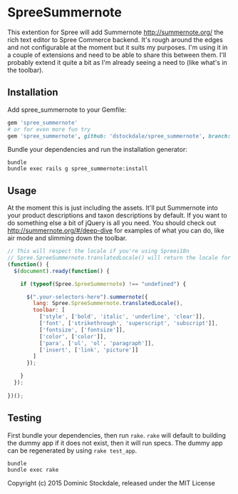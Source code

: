 SpreeSummernote
===============

This extention for Spree will add Summernote http://summernote.org/ the rich text editor to Spree Commerce backend. It's rough around the edges and not configurable at the moment but it suits my purposes. I'm using it in a couple of extensions and need to be able to share this between them. I'll probably extend it quite a bit as I'm already seeing a need to (like what's in the toolbar).

Installation
------------

Add spree_summernote to your Gemfile:

```ruby
gem 'spree_summernote'
# or for even more fun try
gem 'spree_summernote', github: 'dstockdale/spree_summernote', branch: '3-0-stable'
```

Bundle your dependencies and run the installation generator:

```shell
bundle
bundle exec rails g spree_summernote:install
```

Usage
------------

At the moment this is just including the assets. It'll put Summernote into your product descriptions and taxon descriptions by default. If you want to do something else a bit of jQuery is all you need. You should check out http://summernote.org/#/deep-dive for examples of what you can do, like air mode and slimming down the toolbar.

```javascript
// This will respect the locale if you're using Spreei18n
// Spree.SpreeSummernote.translatedLocale() will return the locale for Summernote
(function() {
  $(document).ready(function() {

    if (typeof(Spree.SpreeSummernote) !== "undefined") {

      $(".your-selectors-here").summernote({
        lang: Spree.SpreeSummernote.translatedLocale(),
        toolbar: [           
          ['style', ['bold', 'italic', 'underline', 'clear']],
          ['font', ['strikethrough', 'superscript', 'subscript']],
          ['fontsize', ['fontsize']],
          ['color', ['color']],
          ['para', ['ul', 'ol', 'paragraph']],
          ['insert', ['link', 'picture']]
        ]
      });

    }
  });
  
})();
```

Testing
-------

First bundle your dependencies, then run `rake`. `rake` will default to building the dummy app if it does not exist, then it will run specs. The dummy app can be regenerated by using `rake test_app`.

```shell
bundle
bundle exec rake
```

Copyright (c) 2015 Dominic Stockdale, released under the MIT License
